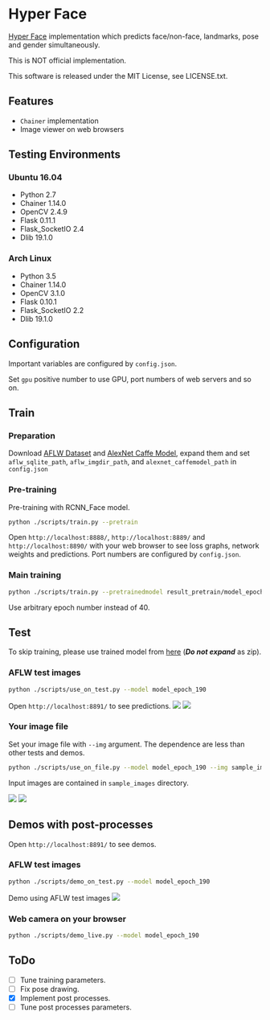 # Hyper Face #
[Hyper Face](https://arxiv.org/abs/1603.01249) implementation which predicts face/non-face, landmarks, pose and gender simultaneously.

This is NOT official implementation.

This software is released under the MIT License, see LICENSE.txt.

## Features ##
* `Chainer` implementation
* Image viewer on web browsers

## Testing Environments ##
### Ubuntu 16.04 ###
* Python 2.7
* Chainer 1.14.0
* OpenCV 2.4.9
* Flask 0.11.1
* Flask_SocketIO 2.4
* Dlib 19.1.0

### Arch Linux ###
* Python 3.5
* Chainer 1.14.0
* OpenCV 3.1.0
* Flask 0.10.1
* Flask_SocketIO 2.2
* Dlib 19.1.0

## Configuration ##
Important variables are configured by `config.json`.

Set `gpu` positive number to use GPU, port numbers of web servers and so on.

## Train ##
### Preparation ###
Download [AFLW Dataset](https://lrs.icg.tugraz.at/research/aflw/) and [AlexNet Caffe Model](https://github.com/BVLC/caffe/tree/master/models/bvlc_alexnet), expand them and set `aflw_sqlite_path`, `aflw_imgdir_path`, and `alexnet_caffemodel_path` in `config.json`

### Pre-training ###
Pre-training with RCNN_Face model.
```bash
python ./scripts/train.py --pretrain
```
Open `http://localhost:8888/`, `http://localhost:8889/` and `http://localhost:8890/` with your web browser to see loss graphs, network weights and predictions.
Port numbers are configured by `config.json`.

### Main training ###
```bash
python ./scripts/train.py --pretrainedmodel result_pretrain/model_epoch_40
```
Use arbitrary epoch number instead of 40.

## Test ##
To skip training, please use trained model from [here](https://drive.google.com/file/d/1w5MX5VRvGZCHfEo6nclDrgGOGqs_w7ag/view?usp=sharing) (___Do not expand___ as zip).

### AFLW test images ###
```bash
python ./scripts/use_on_test.py --model model_epoch_190
```
Open `http://localhost:8891/` to see predictions.
<img src="https://raw.githubusercontent.com/takiyu/hyperface/master/sample_images/face.png">
<img src="https://raw.githubusercontent.com/takiyu/hyperface/master/sample_images/nonface.png">

### Your image file ###
Set your image file with `--img` argument.
The dependence are less than other tests and demos.
```bash
python ./scripts/use_on_file.py --model model_epoch_190 --img sample_images/lena_face.png
```
Input images are contained in `sample_images` directory.

<img src="https://raw.githubusercontent.com/takiyu/hyperface/master/sample_images/lena_face_result.png">
<img src="https://raw.githubusercontent.com/takiyu/hyperface/master/sample_images/lena_face_result2.png">

## Demos with post-processes ##
Open `http://localhost:8891/` to see demos.

### AFLW test images ###
```bash
python ./scripts/demo_on_test.py --model model_epoch_190
```
Demo using AFLW test images
<img src="https://raw.githubusercontent.com/takiyu/hyperface/master/sample_images/demo1.png">

### Web camera on your browser ###
```bash
python ./scripts/demo_live.py --model model_epoch_190
```

## ToDo ##
- [ ] Tune training parameters.
- [ ] Fix pose drawing.
- [x] Implement post processes.
- [ ] Tune post processes parameters.
